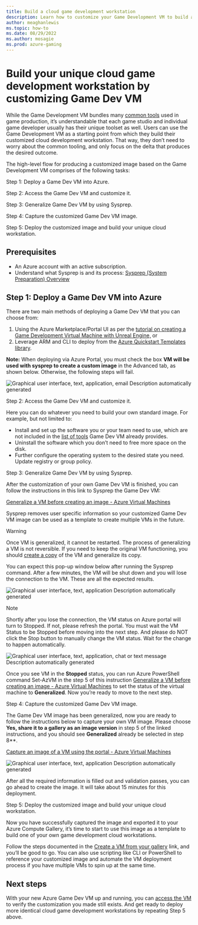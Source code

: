 ```yaml
---
title: Build a cloud game development workstation
description: Learn how to customize your Game Development VM to build a cloud development workstation.
author: meaghanlewis
ms.topic: how-to
ms.date: 08/29/2022
ms.author: mosagie
ms.prod: azure-gaming
---
```


# Build your unique cloud game development workstation by customizing Game Dev VM

While the Game Development VM bundles many [common tools](/gaming/azure/game-dev-virtual-machine/tools-included-azure-game-dev-kit) used in game production, it’s  understandable that each game studio and individual game developer usually has their unique toolset as well. Users can use the Game Development VM as a starting point from which they build their customized cloud development workstation. That way, they don’t need to worry about the common tooling, and only focus on the delta that produces the desired outcome.

The high-level flow for producing a customized image based on the Game Development VM comprises of the following tasks:

Step 1: Deploy a Game Dev VM into Azure.

Step 2: Access the Game Dev VM and customize it.

Step 3: Generalize Game Dev VM by using Sysprep.

Step 4: Capture the customized Game Dev VM image.

Step 5: Deploy the customized image and build your unique cloud workstation.

## Prerequisites

- An Azure account with an active subscription.
- Understand what Sysprep is and its process: [Sysprep (System Preparation) Overview](/windows-hardware/manufacture/desktop/sysprep--system-preparation--overview?view=windows-11)

## Step 1: Deploy a Game Dev VM into Azure

There are two main methods of deploying a Game Dev VM that you can choose from:

1. Using the Azure Marketplace/Portal UI as per the [tutorial on creating a Game Development Virtual Machine with Unreal Engine,](/gaming/azure/game-dev-virtual-machine/create-game-development-vm-for-unreal) or
1. Leverage ARM and CLI to deploy from the [Azure Quickstart Templates library](https://docs.microsoft.com/gaming/azure/game-dev-virtual-machine/create-game-development-vm-arm-template).

**Note:** When deploying via Azure Portal, you must check the box **VM will be used with sysprep to create a custom image** in the Advanced tab, as shown below. Otherwise, the following steps will fail.

![Graphical user interface, text, application, email  Description automatically generated](./build-cloud-workstation/sysprep-setting.png)

Step 2: Access the Game Dev VM and customize it.

Here you can do whatever you need to build your own standard image. For example, but not limited to:

- Install and set up the software you or your team need to use, which are not included in the [list of tools](/gaming/azure/game-dev-virtual-machine/tools-included-azure-game-dev-kit) Game Dev VM already provides.
- Uninstall the software which you don’t need to free more space on the disk.
- Further configure the operating system to the desired state you need. Update registry or group policy.

Step 3: Generalize Game Dev VM by using Sysprep.

After the customization of your own Game Dev VM is finished, you can follow the instructions in this link to Sysprep the Game Dev VM:

[Generalize a VM before creating an image - Azure Virtual Machines ](/azure/virtual-machines/generalize)

Sysprep removes user specific information so your customized Game Dev VM image can be used as a template to create multiple VMs in the future.

> [!WARNING]
> Once VM is generalized, it cannot be restarted. The process of generalizing a VM is not reversible. If you need to keep the original VM functioning, you should [create a copy](/azure/virtual-machines/windows/create-vm-specialized#option-3-copy-an-existing-azure-vm) of the VM and generalize its copy.

You can expect this pop-up window below after running the Sysprep command. After a few minutes, the VM will be shut down and you will lose the connection to the VM. These are all the expected results.

![Graphical user interface, text, application  Description automatically generated](./build-cloud-workstation/sysprep-working.png)

> [!NOTE]
> Shortly after you lose the connection, the VM status on Azure portal will turn to Stopped. If not, please refresh the portal. You must wait the VM Status to be Stopped before moving into the next step. And please do NOT click the Stop button to manually change the VM status. Wait for the change to happen automatically.

![Graphical user interface, text, application, chat or text message  Description automatically generated](./build-cloud-workstation/stoppped-status.png)

Once you see VM in the **Stopped** status, you can run Azure PowerShell command Set-AzVM in the step 5 of this instruction [Generalize a VM before creating an image - Azure Virtual Machines](/azure/virtual-machines/generalize) to set the status of the virtual machine to **Generalized**. Now you’re ready to move to the next step.

Step 4: Capture the customized Game Dev VM image.

The Game Dev VM image has been generalized, now you are ready to follow the instructions below to capture your own VM image. Please choose **Yes, share it to a gallery as an image version** in step 5 of the linked instructions, and you should see **Generalized** already be selected in step 8**.

[Capture an image of a VM using the portal - Azure Virtual Machines](/azure/virtual-machines/capture-image-portal)

![Graphical user interface, text, application  Description automatically generated](./build-cloud-workstation/create-image.png)

After all the required information is filled out and validation passes, you can go ahead to create the image. It will take about 15 minutes for this deployment.

Step 5: Deploy the customized image and build your unique cloud workstation.

Now you have successfully captured the image and exported it to your Azure Compute Gallery, it’s time to start to use this image as a template to build one of your own game development cloud workstations.

Follow the steps documented in the [Create a VM from your gallery](/azure/virtual-machines/vm-generalized-image-version?tabs=portal%2Ccli2) link, and you’ll be good to go. You can also use scripting like CLI or PowerShell to reference your customized image and automate the VM deployment process if you have multiple VMs to spin up at the same time.  

## Next steps

With your new Azure Game Dev VM up and running, you can [access the VM](/gaming/azure/game-dev-virtual-machine/create-game-development-vm-for-unreal) to verify the customization you made still exists. And get ready to deploy more identical cloud game development workstations by repeating Step 5 above.
